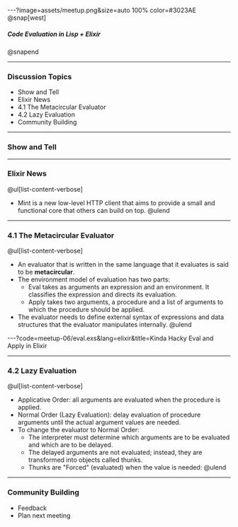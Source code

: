 ---?image=assets/meetup.png&size=auto 100% color=#3023AE
@snap[west]
##### Code Evaluation in Lisp + Elixir
@snapend

---
### Discussion Topics
- Show and Tell
- Elixir News
- 4.1 The Metacircular Evaluator
- 4.2 Lazy Evaluation
- Community Building

---
### Show and Tell

---
### Elixir News
@ul[list-content-verbose]
- Mint is a new low-level HTTP client that aims to provide a small and functional core that others can build on top.
@ulend

---
### 4.1 The Metacircular Evaluator
@ul[list-content-verbose]
- An evaluator that is written in the same language that it evaluates is said to be **metacircular**.
- The environment model of evaluation has two parts:
    - Eval takes as arguments an expression and an environment. It classifies the expression and directs its evaluation.
    - Apply takes two arguments, a procedure and a list of arguments to which the procedure should be applied.
- The evaluator needs to define external syntax of expressions and data structures that the evaluator manipulates internally.
@ulend

---?code=meetup-06/eval.exs&lang=elixir&title=Kinda Hacky Eval and Apply in Elixir

---
### 4.2 Lazy Evaluation
@ul[list-content-verbose]
- Applicative Order: all arguments are evaluated when the procedure is applied.
- Normal Order (Lazy Evaluation): delay evaluation of procedure arguments until the actual argument values are needed.
- To change the evaluator to Normal Order:
    - The interpreter must determine which arguments are to be evaluated and which are to be delayed.
    - The delayed arguments are not evaluated; instead, they are transformed into objects called thunks.
    - Thunks are "Forced" (evaluated) when the value is needed:
@ulend


---
### Community Building
- Feedback
- Plan next meeting
